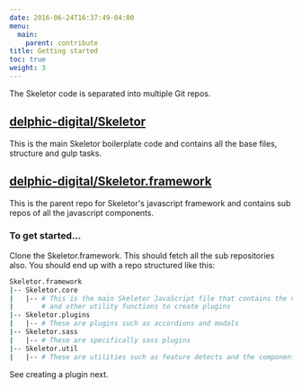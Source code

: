 ```yaml
---
date: 2016-06-24T16:37:49-04:00
menu:
  main:
    parent: contribute
title: Getting started
toc: true
weight: 3
---
```


The Skeletor code is separated into multiple Git repos.

## [delphic-digital/Skeletor](https://github.com/delphic-digital/Skeletor)
This is the main Skeletor boilerplate code and contains all the base files, structure and gulp tasks.

## [delphic-digital/Skeletor.framework](delphic-digital/Skeletor.framework)
This is the parent repo for Skeletor's javascript framework and contains sub repos of all the javascript components.

### To get started...

Clone the Skeletor.framework. This should fetch all the sub repositories also. You should end up with a repo structured like this:

```bash
Skeletor.framework
|-- Skeletor.core
|   |-- # This is the main Skeletor JavaScript file that contains the namespace,
|       # and other utility functions to create plugins
|-- Skeletor.plugins
|   |-- # These are plugins such as accordions and modals
|-- Skeletor.sass
|   |-- # These are specifically sass plugins
|-- Skeletor.util
|   |-- # These are utilities such as feature detects and the component loader
```

See creating a plugin next.